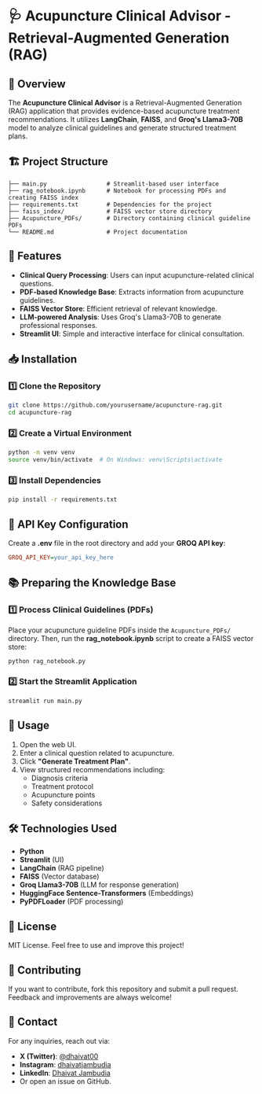 # 🩺 Acupuncture Clinical Advisor - Retrieval-Augmented Generation (RAG)

## 📌 Overview
The **Acupuncture Clinical Advisor** is a Retrieval-Augmented Generation (RAG) application that provides evidence-based acupuncture treatment recommendations. It utilizes **LangChain**, **FAISS**, and **Groq's Llama3-70B** model to analyze clinical guidelines and generate structured treatment plans.

## 🏗️ Project Structure
```
├── main.py                 # Streamlit-based user interface
├── rag_notebook.ipynb      # Notebook for processing PDFs and creating FAISS index
├── requirements.txt        # Dependencies for the project
├── faiss_index/            # FAISS vector store directory
├── Acupuncture_PDFs/       # Directory containing clinical guideline PDFs
└── README.md               # Project documentation
```

## 🚀 Features
- **Clinical Query Processing**: Users can input acupuncture-related clinical questions.
- **PDF-based Knowledge Base**: Extracts information from acupuncture guidelines.
- **FAISS Vector Store**: Efficient retrieval of relevant knowledge.
- **LLM-powered Analysis**: Uses Groq's Llama3-70B to generate professional responses.
- **Streamlit UI**: Simple and interactive interface for clinical consultation.

## 📥 Installation
### 1️⃣ Clone the Repository
```bash
git clone https://github.com/yourusername/acupuncture-rag.git
cd acupuncture-rag
```

### 2️⃣ Create a Virtual Environment
```bash
python -m venv venv
source venv/bin/activate  # On Windows: venv\Scripts\activate
```

### 3️⃣ Install Dependencies
```bash
pip install -r requirements.txt
```

## 🔑 API Key Configuration
Create a **.env** file in the root directory and add your **GROQ API key**:
```ini
GROQ_API_KEY=your_api_key_here
```

## 📚 Preparing the Knowledge Base
### 1️⃣ Process Clinical Guidelines (PDFs)
Place your acupuncture guideline PDFs inside the `Acupuncture_PDFs/` directory.
Then, run the **rag_notebook.ipynb** script to create a FAISS vector store:
```bash
python rag_notebook.py
```

### 2️⃣ Start the Streamlit Application
```bash
streamlit run main.py
```

## 📌 Usage
1. Open the web UI.
2. Enter a clinical question related to acupuncture.
3. Click **"Generate Treatment Plan"**.
4. View structured recommendations including:
   - Diagnosis criteria
   - Treatment protocol
   - Acupuncture points
   - Safety considerations

## 🛠️ Technologies Used
- **Python**
- **Streamlit** (UI)
- **LangChain** (RAG pipeline)
- **FAISS** (Vector database)
- **Groq Llama3-70B** (LLM for response generation)
- **HuggingFace Sentence-Transformers** (Embeddings)
- **PyPDFLoader** (PDF processing)

## 📝 License
MIT License. Feel free to use and improve this project!

## 🤝 Contributing
If you want to contribute, fork this repository and submit a pull request. Feedback and improvements are always welcome!

## 📧 Contact
For any inquiries, reach out via:
- **X (Twitter)**: [@dhaivat00](https://x.com/dhaivat00)
- **Instagram**: [dhaivatjambudia](https://www.instagram.com/dhaivatjambudia/)
- **LinkedIn**: [Dhaivat Jambudia](https://www.linkedin.com/in/dhaivat-jambudia/)
- Or open an issue on GitHub.


